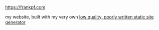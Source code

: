 https://frankpf.com

my website, built with my very own [low quality, poorly written static site generator](https://github.com/frankpf/frankpf.github.io/blob/generator/src/index.ts)

